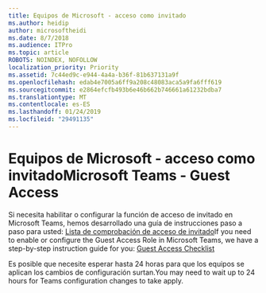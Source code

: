 ```yaml
---
title: Equipos de Microsoft - acceso como invitado
ms.author: heidip
author: microsoftheidi
ms.date: 8/7/2018
ms.audience: ITPro
ms.topic: article
ROBOTS: NOINDEX, NOFOLLOW
localization_priority: Priority
ms.assetid: 7c44ed9c-e944-4a4a-b36f-81b637131a9f
ms.openlocfilehash: edab4e7005a6ff9a208c48083aca5a9fa6fff619
ms.sourcegitcommit: e2864efcfb493b6e46b662b746661a61232bdba7
ms.translationtype: MT
ms.contentlocale: es-ES
ms.lasthandoff: 01/24/2019
ms.locfileid: "29491135"
---
```

# <a name="microsoft-teams---guest-access"></a><span data-ttu-id="d608e-102">Equipos de Microsoft - acceso como invitado</span><span class="sxs-lookup"><span data-stu-id="d608e-102">Microsoft Teams - Guest Access</span></span>

<span data-ttu-id="d608e-103">Si necesita habilitar o configurar la función de acceso de invitado en Microsoft Teams, hemos desarrollado una guía de instrucciones paso a paso para usted: [Lista de comprobación de acceso de invitado](https://docs.microsoft.com/en-us/microsoftteams/guest-access-checklist)</span><span class="sxs-lookup"><span data-stu-id="d608e-103">If you need to enable or configure the Guest Access Role in Microsoft Teams, we have a step-by-step instruction guide for you: [Guest Access Checklist](https://docs.microsoft.com/en-us/microsoftteams/guest-access-checklist)</span></span>
  
<span data-ttu-id="d608e-104">Es posible que necesite esperar hasta 24 horas para que los equipos se aplican los cambios de configuración surtan.</span><span class="sxs-lookup"><span data-stu-id="d608e-104">You may need to wait up to 24 hours for Teams configuration changes to take apply.</span></span>
  

